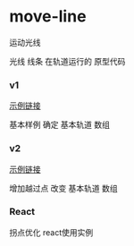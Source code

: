 <!--
 * @LastEditTime: 2023-04-07 15:34:39
 * @LastEditors: jinxiaojian
-->
# move-line
运动光线

光线 线条 在轨道运行的 原型代码



### v1

[示例链接](https://jxj666.github.io/move-line/v1/index.html)

基本样例 确定 基本轨道 数组

### v2

[示例链接](https://jxj666.github.io/move-line/v2/index.html)

增加越过点 改变 基本轨道 数组

### React
拐点优化 react使用实例
